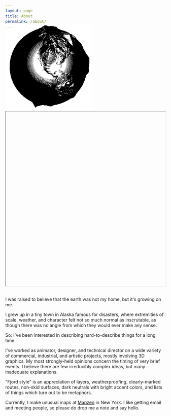 ```yaml
---
layout: page
title: About
permalink: /about/
---
```


<div id="globecontainer" style="margin-top:-2em;margin-bottom:2em;"><a href="https://github.com/meetar/FSglobe-terrain"><img id="globegif" src="/assets/FSglobe-terrain.gif"></a><iframe id="FSglobe" src="" width="100%" height="550px"></iframe></div>


I was raised to believe that the earth was not my home, but it's growing on me.

I grew up in a tiny town in Alaska famous for disasters, where extremities of scale, weather, and character felt not so much normal as inscrutable, as though there was no angle from which they would ever make any sense.

So: I've been interested in describing hard-to-describe things for a long time.

I've worked as animator, designer, and technical director on a wide variety of commercial, industrial, and artistic projects, mostly involving 3D graphics. My most strongly-held opinions concern the timing of very brief events. I believe there are few irreducibly complex ideas, but many inadequate explanations.

"Fjord style" is an appreciation of layers, weatherproofing, clearly-marked routes, non-skid surfaces, dark neutrals with bright accent colors, and lists of things which turn out to be metaphors.

Currently, I make unusual maps at [Mapzen](mapzen.com) in New York. I like getting email and meeting people, so please do drop me a note and say hello.

<script>
var width = window.innerWidth
|| document.documentElement.clientWidth
|| document.body.clientWidth;
if (width > 700) {
	document.getElementById("FSglobe").src = "https://meetar.github.io/FSglobe-terrain/"
}
</script>